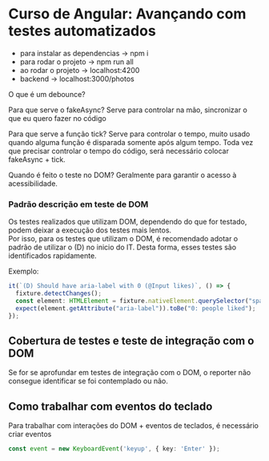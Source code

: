 # Curso de Angular: Avançando com testes automatizados

- para instalar as dependencias → npm i
- para rodar o projeto → npm run all
- ao rodar o projeto → localhost:4200
- backend → localhost:3000/photos

O que é um debounce?

Para que serve o fakeAsync?
Serve para controlar na mão, sincronizar o que eu quero fazer no código

Para que serve a função tick?
Serve para controlar o tempo, muito usado quando alguma função é disparada somente após algum tempo.
Toda vez que precisar controlar o tempo do código, será necessário colocar fakeAsync + tick.

Quando é feito o teste no DOM?
Geralmente para garantir o acesso à acessibilidade.

### Padrão descrição em teste de DOM

Os testes realizados que utilizam DOM, dependendo do que for testado, podem deixar a execução dos testes mais lentos. </br>
Por isso, para os testes que utilizam o DOM, é recomendado adotar o padrão de utilizar o (D) no inicio do IT. Desta forma, esses testes são identificados rapidamente.

Exemplo:

```typescript
it(`(D) Should have aria-label with 0 (@Input likes)`, () => {
  fixture.detectChanges();
  const element: HTMLElement = fixture.nativeElement.querySelector("span");
  expect(element.getAttribute("aria-label")).toBe("0: people liked");
});
```
## Cobertura de testes e teste de integração com o DOM
Se  for se aprofundar em testes de integração com o DOM, o reporter não consegue identificar se foi contemplado ou não.


## Como trabalhar com eventos do teclado
Para trabalhar com interações do DOM + eventos de teclados, é necessário criar eventos 


```typescript 
const event = new KeyboardEvent('keyup', { key: 'Enter' });
```
